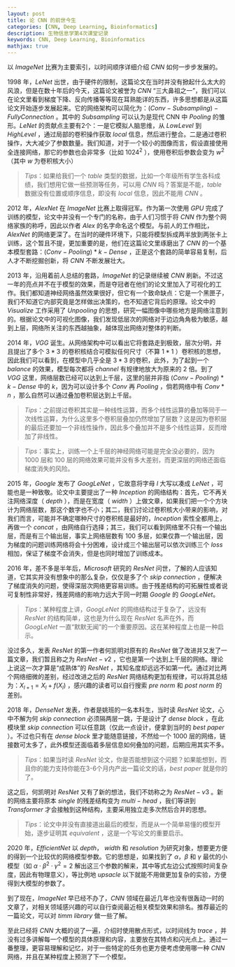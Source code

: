 ```yaml
---
layout: post
title: 论 CNN 的前世今生
categories: [CNN, Deep Learning, Bioinformatics]
description: 生物信息学第4次课堂记录
keywords: CNN, Deep Learning, Bioinformatics
mathjax: true
---
```

<!-- <head>
    <script src="https://cdn.mathjax.org/mathjax/latest/MathJax.js?config=TeX-AMS-MML_HTMLorMML" type="text/javascript"></script>
    <script type="text/x-mathjax-config">
        MathJax.Hub.Config({
            tex2jax: {
            skipTags: ['script', 'noscript', 'style', 'textarea', 'pre'],
            inlineMath: [['$','$']]
            }
        });
    </script>
</head> -->

以 $ImageNet$ 比赛为主要索引，以时间顺序详细介绍 $CNN$ 如何一步步发展的。
<!-- ======= -->

$1998$ 年，$LeNet$ 出世，由于硬件的限制，这篇论文在当时并没有掀起什么太大的风浪，但是在数十年后的今天，这篇论文被誉为 $CNN$ “三大鼻祖之一”，我们可以在论文里看到梯度下降、反向传播等等现在耳熟能详的东西，许多思想都是从这篇论文开始逐步发展起来。它的网络架构可以简化为：$(Conv - Subsampling) - Fully Connection$ 。其中的 $Subsampling$ 可以认为是现代 CNN 中 $Pooling$ 的雏形。$LeNet$ 的贡献点主要有2个：一是它模拟人脑思维，从 $Low Level$ 到 $High Level$ ，通过局部的卷积操作获取 $local$ 信息，然后进行整合。二是通过卷积操作，大大减少了参数数量。我们知道，对于一个较小的图像而言，假设直接使用全连接网络，那它的参数也会非常多（比如 $1024^2$ ），使用卷积后参数会变为 $w^2$ （其中 $w$ 为卷积核大小）

> $Tips$：如果给我们一个 $table$ 类型的数据，比如一个年级所有学生各科成绩，我们想用它做一些预测等任务，可以用 $CNN$ 吗？答案是不能，$table$ 数据没有位置或顺序信息，即没有 $local$ 信息，因此不能用 $CNN$ 。

$2012$ 年，$AlexNet$ 在 $ImageNet$ 比赛上取得冠军。作为第一次使用 $GPU$ 完成了训练的模型，论文中并没有一个专门的名称，由于人们习惯于将 $CNN$ 作为整个网络家族的称呼，因此以作者 $Alex$ 的名字命名这个模型。与前人的工作相比，$AlexNet$ 的网络更深了。在当时的硬件环境下，只能将模型拆成两半放到两张卡上训练，这个暂且不提，更加重要的是，他们在这篇论文里琢磨出了 $CNN$ 的一个基本模型套路：$(Conv - Pooling) * k - Dense$ ，正是这个套路的简单容易复制，后人才不断挖掘创新，将 $CNN$ 不断发展壮大。

$2013$ 年，沿用着前人总结的套路，$ImageNet$ 的记录继续被 $CNN$ 刷新。不过这一年的亮点并不在于模型的效果，而是夺冠者在他们的论文里加入了可视化的工作。我们都知道神经网络虽然效果很好，但它有一个致命缺点：它是一个黑匣子，我们不知道它内部究竟是怎样做出决策的，也不知道它背后的原理。论文中的 $Visualize$ 工作采用了 $Unpooling$ 的思想，研究一幅图像中哪些地方是网络注意到的。根据论文中的可视化图像，我们发现低层次的网络对于边边角角极为敏感，越到上层，网络所关注的东西越抽象，越体现出网络对整体的判断。

$2014$ 年，$VGG$ 诞生。从网络架构中可以看出它将套路走到极致，层次分明，并且提出了多个 $3 * 3$ 的卷积核结合可模拟任何尺寸（不算 $1 * 1$ ）卷积核的思想，因此我们可以看到，在模型中几乎全是 $3 * 3$ 的卷积，此外，为了起到一个 $balance$ 的效果，模型每次都将 $channel$ 有规律地放大为原来的 $2$ 倍。到了 $VGG$ 这里，网络层数已经可以达到上千层，这里的层并非指 $(Conv - Pooling) * k - Dense$ 中的 $k$，因为可以设计多个 $Conv$ 再 $Pooling$ ，倘若网络中有 $Conv * n$ ，那么自然可以通过叠加卷积层达到上千层。

> $Tips$：之前提过卷积其实是一种线性运算，而多个线性运算的叠加等同于一次线性运算，为什么这里多个卷积层叠加仍然增加了层数？这是因为卷积层的最后还要加一个非线性操作，因此多个叠加并不是多个线性运算，反而增加了非线性。

> $Tips$：事实上，训练一个上千层的神经网络可能是完全没必要的，因为 $1000$ 层和 $100$ 层的网络效果可能并没有多大差别，而更深层的网络还面临梯度消失的风险。

$2015$ 年，$Google$ 发布了 $GoogLeNet$ ，它故意将字母 $l$ 大写以凑成 $LeNet$ ，可能也是一种致敬。论文中主要提出了一种 $Inception$ 的网络结构：首先，它不再关注网络深度（ $depth$ ），而是在宽度（ $width$ ）上做文章，如果我们把一个个方块计为网络层数，那这个数字也不小；其二，我们讨论过卷积核大小带来的影响，对我们而言，可能并不确定哪种尺寸的卷积核是最好的，$Inception$ 索性全都用上，再做一个 $concat$ ，由网络自行选择；其三，我们可以看到网络里不只有一个输出层，而是有三个输出层，事实上网络层数有 $100$ 多层，如果仅靠一个输出层，因为梯度的问题训练网络将会十分困难，设计成三个输出层可以依次训练三个 $loss$ 相加，保证了梯度不会消失，但是也同时增加了训练成本。

$2016$ 年，差不多是半年后，$Microsoft$ 研究的 $ResNet$ 问世，了解的人应该知道，它其实并没有想象中的那么复杂，仅仅是多了个 $skip$ $connection$ ，便解决了梯度消失的问题，使得深层次网络更容易训练。由于残差结构的可拓展性或者说可复制性非常好，残差网络的影响力远大于同一时期 $Google$ 的 $GoogLeNet$。

> $Tips$：某种程度上讲，$GoogLeNet$ 的网络结构过于复杂了，远没有 $ResNet$ 的结构简单，这也是为什么现在 $ResNet$ 名声在外，而 $GoogLeNet$ 一直“默默无闻”的一个重要原因。这在某种程度上也是一种启示。

没过多久，发表 $ResNet$ 的第一作者何凯明对原有的 $ResNet$ 做了改进并又发了一篇文章，我们暂且称之为 $ResNet-v2$ ，它也是第一个达到上千层的网络。理论上说这一次才算是“成熟体”的 $ResNet$ ，其知名度却远远不如第一代。通过对比两个网络细微的差别，经过改进之后的 $ResNet$ 网络结构更加有规律，可以将其总结为：$X_{l+1}=X_l+f(X_l)$ ，感兴趣的读者可以自行搜索 $pre$ $norm$ 和 $post$ $norm$ 的差别。

$2018$ 年，$DenseNet$ 发表，作者是姚班的一名本科生，当时读 $ResNet$ 论文，心中不解为何 $skip$ $connection$ 必须隔两层一跳，于是设计了 $dense$ $block$ ，在此模块里 $skip$ $connection$ 可以任意跳（仅此一点设计，便拿到当时的 $best$ $paper$ ）。不过也只有在 $dense$ $block$ 里才能随意链接，不然给一个 $1000$ 层的网络，链接数可太多了，此外模型还面临着多层信息如何叠加的问题，后期应用其实不多。

> $Tips$：如果当时读 $ResNet$ 论文，你是否能想到这个问题？如果能想到，而且你的能力支持你能在3-6个月内产出一篇论文的话，$best$ $paper$ 就是你的了。

这之后，何凯明对 $ResNet$ 又有了新的想法，我们不妨称之为 $ResNet-v3$ 。新的网络主要将原本 $single$ 的残差结构变为 $multi-head$ ，我们等讲到 $Transformer$ 才会接触到这种结构，主要采用独立走多次然后合并的思想。

> $Tips$：论文中并没有直接道出最后的模型，而是从一个简单易懂的模型开始，逐步证明其 $equivalent$ ，这是一个写论文的重要启示。

$2020$ 年，$EfficientNet$ 以 $depth$， $width$ 和 $resolution$ 为研究对象，想要更方便的得到一个比较优的网络模型参数。它的思想是，如果找到了 $\alpha$，$\beta$ 和 $\gamma$ 最优的小模型（如 $\alpha \cdot \beta^2 \cdot \gamma^2=2$ 解出这三个参数的解来，其中等式左边公式按照时间复杂度，因此有物理意义），等比例地 $upsacle$ 以下就能不用做更加复杂的实验，方便得到大模型的参数了。

到了现在，$ImageNet$ 早已经不办了，$CNN$ 领域在最近几年也没有很轰动一时的文章了，对相关领域感兴趣的可以自行查阅最近相关模型效果和排名。推荐最近的一篇论文，可以对 $timm$ $library$ 做一些了解。

至此已经将 $CNN$ 大概的说了一遍，介绍时使用散点形式，以时间线为 $trace$ ，并没有过多讲解每一个模型的具体原理和内容，主要放在其特点和闪光点上。通过一番整理，更容易理解和记忆，对于一些特定的任务也更方便考虑使用哪一种 $CNN$ 网络，并且在某种程度上预测了下一个模型。
